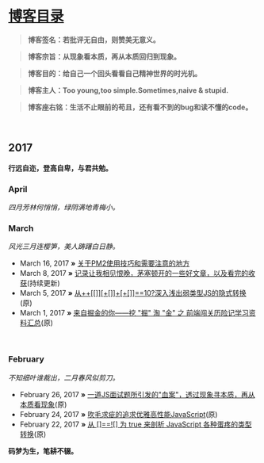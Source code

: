 # [博客目录](https://github.com/jawil/blog/issues)

> **博客签名：若批评无自由，则赞美无意义。**

> **博客宗旨：从现象看本质，再从本质回归到现象。**

> **博客目的：给自己一个回头看看自己精神世界的时光机。**

> **博客主人：Too young,too simple.Sometimes,naive & stupid.**

> **博客座右铭：生活不止眼前的苟且，还有看不到的bug和读不懂的code。**

  
## 2017
**行远自迩，登高自卑，与君共勉。**

### April
*四月芳林何悄悄，绿阴满地青梅小。*




### March
*风光三月连樱笋，美人踌躇白日静。*

* March 16, 2017 **»** [关于PM2使用技巧和需要注意的地方](https://github.com/jawil/blog/issues/7)
* March 8, 2017 **»** [记录让我相见恨晚，茅塞顿开的一些好文章，以及看完的收获](https://github.com/jawil/blog/issues/6)(持续更新)
* March 5, 2017 **»** [从++\[\[\]\][+\[]\]+\[+\[\]\]==10?深入浅出弱类型JS的隐式转换](https://github.com/jawil/blog/issues/5)(原)
* March 1, 2017 **»** [来自掘金的你——挖 "掘" 淘 "金" 之 前端闯关历险记学习资料汇总](https://github.com/jawil/blog/issues/4)(原)

   
### February 
*不知细叶谁裁出，二月春风似剪刀。*

* February 26, 2017 **»** [一道JS面试题所引发的"血案"，透过现象寻本质，再从本质看现象](https://github.com/jawil/blog/issues/3)(原)
* February 24, 2017 **»** [吹毛求疵的追求优雅高性能JavaScript](https://github.com/jawil/blog/issues/2)(原)
* February 22, 2017 **»** [从 \[\]==!\[\] 为 true 来剖析 JavaScript 各种蛋疼的类型转换](https://github.com/jawil/blog/issues/1)(原)

**码梦为生，笔耕不辍。** 
